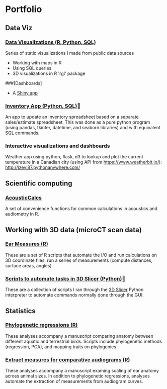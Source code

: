 # Portfolio

## Data Viz
### [Data Visualizations (R, Python, SQL)](https://github.com/jzeyl/Data-visualizations)
Series of static visualizations I made from public data sources
  * Working with maps in R    
  * Using SQL queries
  * 3D visualizations in R 'rgl' package

###[Dashboards]
  * A [Shiny app](https://jeff-zeyl.shinyapps.io/shiny_rent_app/?_ga=2.107511364.7932263.1627397886-968041279.1627397886)  


 ### [Inventory App (Python, SQL)](https://github.com/jzeyl/Inventory-app):snake:
 An app to update an inventory spreadsheet based on a separate sales/estimate spreadsheet. This was done as a pure python program (using pandas, tkinter, datetime, and seaborn libraries) and with equivalent SQL commands.
 
### Interactive visualizations and dashboards
Weather app using python, flask, d3 to lookup and plot the current temperature in a Canadian city (using API from https://www.weatherbit.io/):
http://jzeyl87.pythonanywhere.com/


## Scientific computing
### [AcousticCalcs](https://github.com/jzeyl/AcousticCalcs)
A set of convenience functions for common calculations in acoustics and audiometry in R.

## Working with 3D data (microCT scan data)
### [Ear Measures (R)](https://github.com/jzeyl/Ear-Measures)
These are a set of R scripts that automate the I/O and run calculations on 3D coordinate files, run a series of measurements (compute distances, surface areas, angles)
### [Scripts to automate tasks in 3D Slicer (Python)](https://github.com/jzeyl/3D-Slicer-Scripts):snake:
These are a collection of scripts I ran through the [3D Slicer](https://www.slicer.org/) Python interpreter to automate commands normally done through the GUI. 

## Statistics
### [Phylogenetic regressions (R)](https://github.com/jzeyl/A-T-Statistics)  
These analyses accompany a manuscript comparing anatomy between different aquatic and terrestrial birds. Scripts include phylogenetic methods (regression, PCA), and mapping traits on phylogenies.
### [Extract measures for comparative audiograms (R)](https://github.com/jzeyl/Scaling_2021)
These analyses accompany a manuscript examing scaling of ear anatomy across animal sizes. In addition to phylogenetic regressions, analyses automate the extraction of measurements from audiogram curves.
